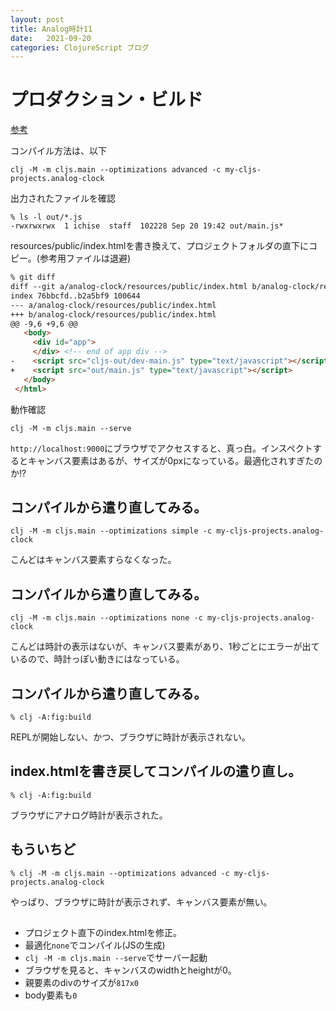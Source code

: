 ```yaml
---
layout: post
title: Analog時計11
date:   2021-09-20
categories: ClojureScript ブログ
---
```


# プロダクション・ビルド

[参考](http://ichisemasashi.github.io/clojure/%E5%8B%9D%E6%89%8B%E7%BF%BB%E8%A8%B3/2021/06/02/read-blog.html)

コンパイル方法は、以下

```
clj -M -m cljs.main --optimizations advanced -c my-cljs-projects.analog-clock
```

出力されたファイルを確認

```
% ls -l out/*.js
-rwxrwxrwx  1 ichise  staff  102228 Sep 20 19:42 out/main.js*
```

resources/public/index.htmlを書き換えて、プロジェクトフォルダの直下にコピー。(参考用ファイルは退避)
```html
% git diff
diff --git a/analog-clock/resources/public/index.html b/analog-clock/resources/public/index.html
index 76bbcfd..b2a5bf9 100644
--- a/analog-clock/resources/public/index.html
+++ b/analog-clock/resources/public/index.html
@@ -9,6 +9,6 @@
   <body>
     <div id="app">
     </div> <!-- end of app div -->
-    <script src="cljs-out/dev-main.js" type="text/javascript"></script>
+    <script src="out/main.js" type="text/javascript"></script>
   </body>
 </html>
```
動作確認

```
clj -M -m cljs.main --serve
```

`http://localhost:9000`にブラウザでアクセスすると、真っ白。インスペクトするとキャンバス要素はあるが、サイズが0pxになっている。最適化されすぎたのか!?


## コンパイルから遣り直してみる。

```
clj -M -m cljs.main --optimizations simple -c my-cljs-projects.analog-clock
```

こんどはキャンバス要素すらなくなった。

## コンパイルから遣り直してみる。

```
clj -M -m cljs.main --optimizations none -c my-cljs-projects.analog-clock
```

こんどは時計の表示はないが、キャンバス要素があり、1秒ごとにエラーが出ているので、時計っぽい動きにはなっている。

## コンパイルから遣り直してみる。

```
% clj -A:fig:build                         
```

REPLが開始しない、かつ、ブラウザに時計が表示されない。

## index.htmlを書き戻してコンパイルの遣り直し。

```
% clj -A:fig:build                         
```

ブラウザにアナログ時計が表示された。

## もういちど

```
% clj -M -m cljs.main --optimizations advanced -c my-cljs-projects.analog-clock
```

やっぱり、ブラウザに時計が表示されず、キャンバス要素が無い。


##

- プロジェクト直下のindex.htmlを修正。
- 最適化`none`でコンパイル(JSの生成)
- `clj -M -m cljs.main --serve`でサーバー起動
- ブラウザを見ると、キャンバスのwidthとheightが0。
- 親要素のdivのサイズが`817x0`
- body要素も`0`